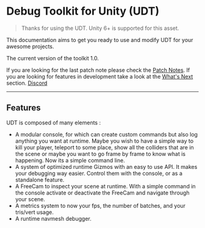 # Debug Toolkit for Unity (UDT)

> Thanks for using the UDT.
> Unity 6+ is supported for this asset.

This documentation aims to get you ready to use and modify UDT for your awesome projects.

The current version of the toolkit 1.0.

If you are looking for the last patch note please check the [Patch Notes](patchnote.md).
If you are looking for features in development take a look at the [What's Next](whatNext.md) section.
[Discord](https://discord.gg/8M5q85Ea)

---

## Features

UDT is composed of many elements :

- A modular console, for which can create custom commands but also log anything you want at runtime. Maybe you wish to have a simple way to kill your player, teleport to some place, show all the colliders that are in the scene or maybe you want to go frame by frame to know what is happening. Now its a simple command line.
- A system of optimized runtime Gizmos with an easy to use API. It makes your debugging way easier. Control them with the console, or as a standalone feature.
- A FreeCam to inspect your scene at runtime. With a simple command in the console activate or deactivate the FreeCam and navigate through your scene.
- A metrics system to now your fps, the number of batches, and your tris/vert usage.
- A runtime navmesh debugger.
